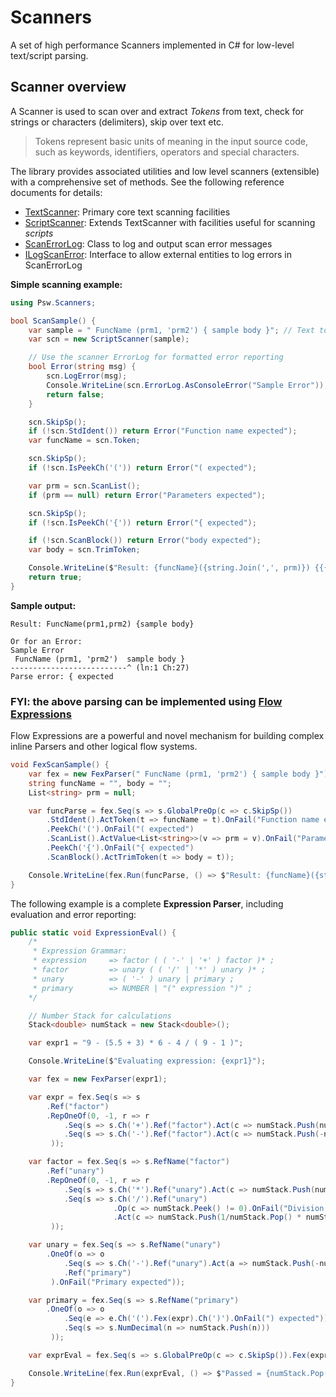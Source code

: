 # Scanners
A set of high performance Scanners implemented in C# for low-level text/script parsing.  

## Scanner overview
A Scanner is used to scan over and extract *Tokens* from text, check for strings or characters (delimiters), skip over text etc.

> Tokens represent basic units of meaning in the input source code, such as keywords, identifiers, operators and special characters.

The library provides associated utilities and low level scanners (extensible) with a comprehensive set of methods. See the following reference documents for details:
- [TextScanner](Docs/TextScanner.md): Primary core text scanning facilities
- [ScriptScanner](Docs/ScriptScanner.md): Extends TextScanner with facilities useful for scanning *scripts* 
- [ScanErrorLog](Docs/ScanErrorLog.md): Class to log and output scan error messages
- [ILogScanError](Docs/ILogScanError.md): Interface to allow external entities to log errors in ScanErrorLog

**Simple scanning example:**
```csharp
using Psw.Scanners;

bool ScanSample() {
    var sample = " FuncName (prm1, 'prm2') { sample body }"; // Text to parse
    var scn = new ScriptScanner(sample);

    // Use the scanner ErrorLog for formatted error reporting
    bool Error(string msg) {
        scn.LogError(msg);
        Console.WriteLine(scn.ErrorLog.AsConsoleError("Sample Error"));
        return false;
    }

    scn.SkipSp();
    if (!scn.StdIdent()) return Error("Function name expected");
    var funcName = scn.Token;

    scn.SkipSp();
    if (!scn.IsPeekCh('(')) return Error("( expected");

    var prm = scn.ScanList();
    if (prm == null) return Error("Parameters expected");

    scn.SkipSp();
    if (!scn.IsPeekCh('{')) return Error("{ expected");

    if (!scn.ScanBlock()) return Error("body expected");
    var body = scn.TrimToken;

    Console.WriteLine($"Result: {funcName}({string.Join(',', prm)}) {{{body}}}");
    return true;
}
```
**Sample output:**
```con
Result: FuncName(prm1,prm2) {sample body}

Or for an Error: 
Sample Error
 FuncName (prm1, 'prm2')  sample body }
--------------------------^ (ln:1 Ch:27)
Parse error: { expected
```

### FYI: the above parsing can be implemented using [Flow Expressions](https://github.com/PromicSW/flow-expressions)
Flow Expressions are a powerful and novel mechanism for building complex inline Parsers and other logical flow systems.
```csharp
void FexScanSample() {
    var fex = new FexParser(" FuncName (prm1, 'prm2') { sample body }");
    string funcName = "", body = "";
    List<string> prm = null;

    var funcParse = fex.Seq(s => s.GlobalPreOp(c => c.SkipSp())
        .StdIdent().ActToken(t => funcName = t).OnFail("Function name expected")
        .PeekCh('(').OnFail("( expected")
        .ScanList().ActValue<List<string>>(v => prm = v).OnFail("Parameters expected")
        .PeekCh('{').OnFail("{ expected")
        .ScanBlock().ActTrimToken(t => body = t));

    Console.WriteLine(fex.Run(funcParse, () => $"Result: {funcName}({string.Join(',', prm)}) {{{body}}}", e => e.AsConsoleError("Error")));
}
```

The following example is a complete **Expression Parser**, including evaluation and error reporting:

```csharp
public static void ExpressionEval() {
    /*
     * Expression Grammar:
     * expression     => factor ( ( '-' | '+' ) factor )* ;
     * factor         => unary ( ( '/' | '*' ) unary )* ;
     * unary          => ( '-' ) unary | primary ;
     * primary        => NUMBER | "(" expression ")" ;
    */

    // Number Stack for calculations
    Stack<double> numStack = new Stack<double>();

    var expr1 = "9 - (5.5 + 3) * 6 - 4 / ( 9 - 1 )";

    Console.WriteLine($"Evaluating expression: {expr1}");

    var fex = new FexParser(expr1);

    var expr = fex.Seq(s => s
        .Ref("factor")
        .RepOneOf(0, -1, r => r
            .Seq(s => s.Ch('+').Ref("factor").Act(c => numStack.Push(numStack.Pop() + numStack.Pop())))
            .Seq(s => s.Ch('-').Ref("factor").Act(c => numStack.Push(-numStack.Pop() + numStack.Pop())))
         ));

    var factor = fex.Seq(s => s.RefName("factor")
        .Ref("unary")
        .RepOneOf(0, -1, r => r
            .Seq(s => s.Ch('*').Ref("unary").Act(c => numStack.Push(numStack.Pop() * numStack.Pop())))
            .Seq(s => s.Ch('/').Ref("unary")
                       .Op(c => numStack.Peek() != 0).OnFail("Division by 0") // Trap division by 0
                       .Act(c => numStack.Push(1/numStack.Pop() * numStack.Pop())))
         ));

    var unary = fex.Seq(s => s.RefName("unary")
        .OneOf(o => o
            .Seq(s => s.Ch('-').Ref("unary").Act(a => numStack.Push(-numStack.Pop())))
            .Ref("primary")
         ).OnFail("Primary expected"));

    var primary = fex.Seq(s => s.RefName("primary")
        .OneOf(o => o
            .Seq(e => e.Ch('(').Fex(expr).Ch(')').OnFail(") expected"))
            .Seq(s => s.NumDecimal(n => numStack.Push(n)))
         ));

    var exprEval = fex.Seq(s => s.GlobalPreOp(c => c.SkipSp()).Fex(expr).IsEos().OnFail("invalid expression"));

    Console.WriteLine(fex.Run(exprEval, () => $"Passed = {numStack.Pop():F4}", e => e.AsConsoleError("Expression Error:")));
}
```
